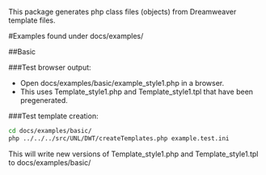 This package generates php class files (objects) from Dreamweaver template files.


#Examples found under docs/examples/

##Basic

###Test browser output:

 * Open docs/examples/basic/example_style1.php in a browser.
 * This uses Template_style1.php and Template_style1.tpl that have been pregenerated.

###Test template creation:

````bash
cd docs/examples/basic/
php ../../../src/UNL/DWT/createTemplates.php example.test.ini
````

This will write new versions of Template_style1.php and Template_style1.tpl to docs/examples/basic/
